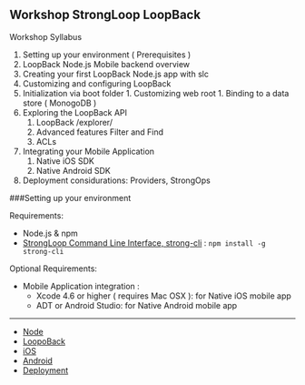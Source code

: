 Workshop StrongLoop LoopBack
---

Workshop Syllabus

1. Setting up your environment ( Prerequisites )
1. LoopBack Node.js Mobile backend overview
1. Creating your first LoopBack Node.js app with slc
1. Customizing and configuring LoopBack
  1. Initialization via boot folder
	1. Customizing web root
	1. Binding to a data store ( MonogoDB )
1. Exploring the LoopBack API
	1. LoopBack /explorer/
	1. Advanced features Filter and Find
	1. ACLs
1. Integrating your Mobile Application
	1. Native iOS SDK
	1. Native Android SDK
1. Deployment considurations: Providers, StrongOps

###Setting up your environment

Requirements:

- Node.js & npm
- [StrongLoop Command Line Interface, strong-cli](https://www.npmjs.org/package/strong-cli) :  ```npm install -g strong-cli```

Optional Requirements:

- Mobile Application integration :
	- Xcode 4.6 or higher ( requires Mac OSX ): for Native iOS mobile app
	- ADT or Android Studio: for Native Android mobile app

---

- [Node](NODE.md)
- [LoopoBack](LOOPBACK.md)
- [iOS](IOS.md)
- [Android](ANDROID.md)
- [Deployment](DEPLOY.md)
